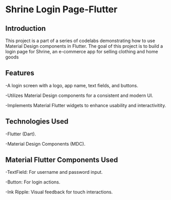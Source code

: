 # Shrine Login Page-Flutter


## Introduction

This project is a part of a series of codelabs demonstrating how to use Material Design components in Flutter. The goal of this project is to build a login page for Shrine, an e-commerce app for selling clothing and home goods

## Features
-A login screen with a logo, app name, text fields, and buttons.

-Utilizes Material Design components for a consistent and modern UI.

-Implements Material Flutter widgets to enhance usability and interactivitity.


## Technologies Used

-Flutter (Dart).

-Material Design Components (MDC).


## Material Flutter Components Used

-TextField: For username and password input.

-Button: For login actions.

-Ink Ripple: Visual feedback for touch interactions.


